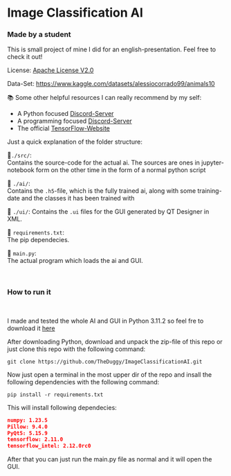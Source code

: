 # Image Classification AI
### Made by a student  

This is small project of mine I did for an english-presentation. Feel free to check it out!

License: [Apache License V2.0](LICENSE.txt)

Data-Set: https://www.kaggle.com/datasets/alessiocorrado99/animals10

📚 Some other helpful resources I can really recommend by my self: 
- A Python focused [Discord-Server](https://discord.com/invite/python)
- A programming focused [Discord-Server](https://discord.gg/programming)
- The official [TensorFlow-Website](https://www.tensorflow.org/)

Just a quick explanation of the folder structure:

📁`./src/`:  
Contains the source-code for the actual ai. The sources are ones in jupyter-notebook form on the other time in the form of a normal python script

📁 `./ai/`:  
Contains the `.h5`-file, which is the fully trained ai, along with some training-date and the classes it has been trained with

📁 `./ui/`:
Contains the `.ui` files for the GUI generated by QT Designer in XML.

📄 `requirements.txt`:  
The pip dependecies.

📄 `main.py`:  
The actual program which loads the ai and GUI.

<br>  

### How to run it

<br>

I made and tested the whole AI and GUI in Python 3.11.2 so feel fre to download it [here](https://www.python.org/downloads/)

After downloading Python, download and unpack the zip-file of this repo or just clone this repo with the following command:  
```
git clone https://github.com/TheDuggy/ImageClassificationAI.git
```

Now just open a terminal in the most upper dir of the repo and insall the following dependencies with the following command: 
```
pip install -r requirements.txt
```

This will install following dependecies:  
```json
numpy: 1.23.5
Pillow: 9.4.0
PyQt5: 5.15.9
tensorflow: 2.11.0
tensorflow_intel: 2.12.0rc0
```

After that you can just run the main.py file as normal and it will open the GUI.
